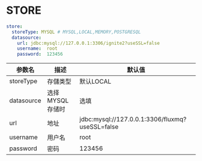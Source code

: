 # STORE
```yaml
store:
  storeType: MYSQL # MYSQL,LOCAL,MEMORY,POSTGRESQL
  datasource:
    url: jdbc:mysql://127.0.0.1:3306/ignite2?useSSL=false
    username:  root
    password:  123456
```
<div class="table-2">

| 参数名      | 描述         | 默认值                                             |
|----------|------------|-------------------------------------------------|
| storeType    | 存儲类型       | 默认LOCAL                                         |
| datasource | 选择MYSQL存储时 | 选填                                              |
| url | 地址         | jdbc:mysql://127.0.0.1:3306/fluxmq?useSSL=false |
| username | 用户名        | root                                            |
| password | 密码         | 123456                                          |

</div>